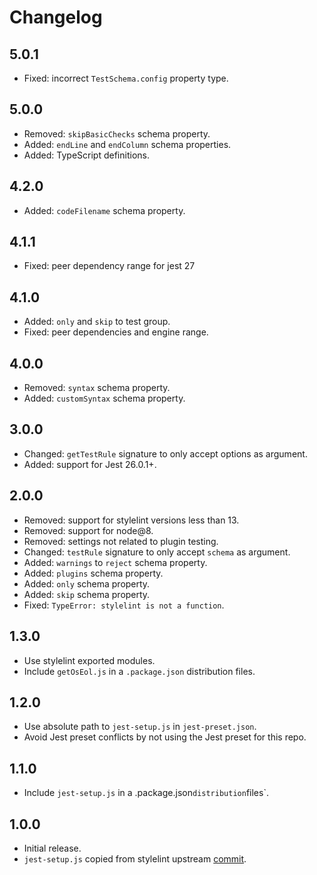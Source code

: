 # Changelog

## 5.0.1

- Fixed: incorrect `TestSchema.config` property type.

## 5.0.0

- Removed: `skipBasicChecks` schema property.
- Added: `endLine` and `endColumn` schema properties.
- Added: TypeScript definitions.

## 4.2.0

- Added: `codeFilename` schema property.

## 4.1.1

- Fixed: peer dependency range for jest 27

## 4.1.0

- Added: `only` and `skip` to test group.
- Fixed: peer dependencies and engine range.

## 4.0.0

- Removed: `syntax` schema property.
- Added: `customSyntax` schema property.

## 3.0.0

- Changed: `getTestRule` signature to only accept options as argument.
- Added: support for Jest 26.0.1+.

## 2.0.0

- Removed: support for stylelint versions less than 13.
- Removed: support for node@8.
- Removed: settings not related to plugin testing.
- Changed: `testRule` signature to only accept `schema` as argument.
- Added: `warnings` to `reject` schema property.
- Added: `plugins` schema property.
- Added: `only` schema property.
- Added: `skip` schema property.
- Fixed: `TypeError: stylelint is not a function`.

## 1.3.0

- Use stylelint exported modules.
- Include `getOsEol.js` in a `.package.json` distribution files.

## 1.2.0

- Use absolute path to `jest-setup.js` in `jest-preset.json`.
- Avoid Jest preset conflicts by not using the Jest preset for this repo.

## 1.1.0

- Include `jest-setup.js` in a .package.json`distribution`files`.

## 1.0.0

- Initial release.
- `jest-setup.js` copied from stylelint upstream [commit](https://github.com/stylelint/stylelint/blob/4c90af5863acf3026d8424b49a78189106f052dc/jest-setup.js).
